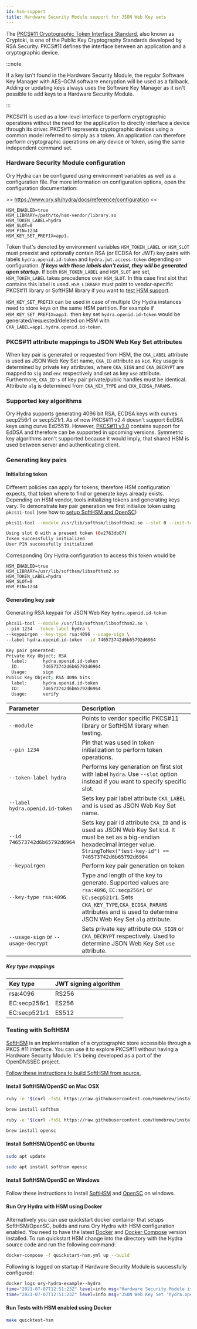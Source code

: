 ```yaml
---
id: hsm-support
title: Hardware Security Module support for JSON Web Key sets
---
```


The
[PKCS#11 Cryptographic Token Interface Standard](http://docs.oasis-open.org/pkcs11/pkcs11-base/v2.40/os/pkcs11-base-v2.40-os.html),
also known as Cryptoki, is one of the Public Key Cryptography Standards developed by RSA Security. PKCS#11 defines the interface
between an application and a cryptographic device.

:::note

If a key isn't found in the Hardware Security Module, the regular Software Key Manager with AES-GCM software encryption will be
used as a fallback. Adding or updating keys always uses the Software Key Manager as it isn't possible to add keys to a Hardware
Security Module.

:::

PKCS#11 is used as a low-level interface to perform cryptographic operations without the need for the application to directly
interface a device through its driver. PKCS#11 represents cryptographic devices using a common model referred to simply as a
token. An application can therefore perform cryptographic operations on any device or token, using the same independent command
set.

<a name="hsm-configuration"></a>

### Hardware Security Module configuration

Ory Hydra can be configured using environment variables as well as a configuration file. For more information on configuration
options, open the configuration documentation:

&gt;&gt; https://www.ory.sh/hydra/docs/reference/configuration &lt;&lt;

```
HSM_ENABLED=true
HSM_LIBRARY=/path/to/hsm-vendor/library.so
HSM_TOKEN_LABEL=hydra
HSM_SLOT=0
HSM_PIN=1234
HSM_KEY_SET_PREFIX=app1.
```

Token that's denoted by environment variables `HSM_TOKEN_LABEL` or `HSM_SLOT` must preexist and optionally contain RSA (or ECDSA
for JWT) key pairs with labels `hydra.openid.id-token` and `hydra.jwt.access-token` depending on configuration. **_If keys with
these labels don't exist, they will be generated upon startup._** If both `HSM_TOKEN_LABEL` and `HSM_SLOT` are set,
`HSM_TOKEN_LABEL` takes precedence over `HSM_SLOT`. In this case first slot that contains this label is used. `HSM_LIBRARY` must
point to vendor-specific PKCS#11 library or SoftHSM library if you want to [test HSM support](#testing-with-softhsm).

`HSM_KEY_SET_PREFIX` can be used in case of multiple Ory Hydra instances need to store keys on the same HSM partition. For example
if `HSM_KEY_SET_PREFIX=app1.` then key set `hydra.openid.id-token` would be generated/requested/deleted on HSM with
`CKA_LABEL=app1.hydra.openid.id-token`.

<a name="pkcs11-attribute-mappings"></a>

### PKCS#11 attribute mappings to JSON Web Key Set attributes

When key pair is generated or requested from HSM, the `CKA_LABEL` attribute is used as JSON Web Key Set name, `CKA_ID` attribute
as `kid`. Key usage is determined by private key attributes, where `CKA_SIGN` and `CKA_DECRYPT` are mapped to `sig` and `enc`
respectively and set as key `use` attribute. Furthermore, `CKA_ID's` of key pair private/public handles must be identical.
Attribute `alg` is determined from `CKA_KEY_TYPE` and `CKA_ECDSA_PARAMS`.

<a name="supported-key-algorithms"></a>

### Supported key algorithms

Ory Hydra supports generating 4096 bit RSA, ECDSA keys with curves secp256r1 or secp521r1. As of now PKCS#11 v2.4 doesn't support
EdDSA keys using curve Ed25519. However, [PKCS#11 v3.0](https://docs.oasis-open.org/pkcs11/pkcs11-curr/v3.0/pkcs11-curr-v3.0.html)
contains support for EdDSA and therefore can be supported in upcoming versions. Symmetric key algorithms aren't supported because
it would imply, that shared HSM is used between server and authenticating client.

<a name="generating-key-pairs"></a>

### Generating key pairs

<a name="initializing-token"></a>

#### Initializing token

Different policies can apply for tokens, therefore HSM configuration expects, that token where to find or generate keys already
exists. Depending on HSM vendor, tools initializing tokens and generating keys vary. To demonstrate key pair generation we first
initialize token using `pkcs11-tool` (see how to [setup SoftHSM and OpenSC](#testing-with-softhsm))

```sh
pkcs11-tool --module /usr/lib/softhsm/libsofthsm2.so --slot 0 --init-token --so-pin 0000 --pin 1234 --init-pin --label hydra

Using slot 0 with a present token (0x2763db07)
Token successfully initialized
User PIN successfully initialized
```

Corresponding Ory Hydra configuration to access this token would be

```
HSM_ENABLED=true
HSM_LIBRARY=/usr/lib/softhsm/libsofthsm2.so
HSM_TOKEN_LABEL=hydra
HSM_SLOT=0
HSM_PIN=1234
```

<a name="generating-key-pair"></a>

#### Generating key pair

Generating RSA keypair for JSON Web Key `hydra.openid.id-token`

```sh
pkcs11-tool --module /usr/lib/softhsm/libsofthsm2.so \
--pin 1234 --token-label hydra \
--keypairgen --key-type rsa:4096 --usage-sign \
--label hydra.openid.id-token --id 746573742d6b65792d6964

Key pair generated:
Private Key Object; RSA
  label:      hydra.openid.id-token
  ID:         746573742d6b65792d6964
  Usage:      sign
Public Key Object; RSA 4096 bits
  label:      hydra.openid.id-token
  ID:         746573742d6b65792d6964
  Usage:      verify
```

| Parameter                           | Description                                                                                                                                                                                                             |
| :---------------------------------- | :---------------------------------------------------------------------------------------------------------------------------------------------------------------------------------------------------------------------- |
| `--module`                          | Points to vendor specific PKCS#11 library or SoftHSM library when testing.                                                                                                                                              |
| `--pin 1234`                        | Pin that was used in token initialization to perform token operations.                                                                                                                                                  |
| `--token-label hydra`               | Performs key generation on first slot with label `hydra`. Use `--slot` option instead if you want to specify specific slot.                                                                                             |
| `--label hydra.openid.id-token`     | Sets key pair label attribute `CKA_LABEL` and is used as JSON Web Key Set name.                                                                                                                                         |
| `--id 746573742d6b65792d6964`       | Sets key pair id attribute `CKA_ID` and is used as JSON Web Key Set `kid`. It must be set as a big-endian hexadecimal integer value. `StringToHex("test-key-id") == 746573742d6b65792d6964`                             |
| `--keypairgen`                      | Perform key pair generation on token                                                                                                                                                                                    |
| `--key-type rsa:4096`               | Type and length of the key to generate. Supported values are `rsa:4096`, `EC:secp256r1` or `EC:secp521r1`. Sets `CKA_KEY_TYPE`,`CKA_ECDSA_PARAMS` attributes and is used to determine JSON Web Key Set `alg` attribute. |
| `--usage-sign` or `--usage-decrypt` | Sets private key attribute `CKA_SIGN` or `CKA_DECRYPT` respectively. Used to determine JSON Web Key Set `use` attribute.                                                                                                |

<a name="key-type-mappings"></a>

##### Key type mappings

| Key type     | JWT signing algorithm |
| :----------- | :-------------------- |
| rsa:4096     | RS256                 |
| EC:secp256r1 | ES256                 |
| EC:secp521r1 | ES512                 |

<a name="testing-with-softhsm"></a>

### Testing with SoftHSM

[SoftHSM](https://www.opendnssec.org/softhsm/) is an implementation of a cryptographic store accessible through a PKCS #11
interface. You can use it to explore PKCS#11 without having a Hardware Security Module. It's being developed as a part of the
OpenDNSSEC project.

[Follow these instructions to build SoftHSM from source.](https://wiki.opendnssec.org/display/SoftHSMDOCS/SoftHSM+Documentation+v2)

#### Install SoftHSM/OpenSC on Mac OSX

```sh
ruby -e "$(curl -fsSL https://raw.githubusercontent.com/Homebrew/install/master/install)" 2> /dev/null
```

```sh
brew install softhsm
```

```sh
ruby -e "$(curl -fsSL https://raw.githubusercontent.com/Homebrew/install/master/install)" 2> /dev/null
```

```sh
brew install opensc
```

#### Install SoftHSM/OpenSC on Ubuntu

```sh
sudo apt update
```

```sh
sudo apt install softhsm opensc
```

#### Install SoftHSM/OpenSC on Windows

Follow these instructions to install [SoftHSM](https://github.com/disig/SoftHSM2-for-Windows) and
[OpenSC](https://github.com/OpenSC/OpenSC/wiki) on windows.

#### Run Ory Hydra with HSM using Docker

Alternatively you can use quickstart docker container that setups SoftHSM/OpenSC, builds and runs Ory Hydra with HSM configuration
enabled. You need to have the latest [Docker](https://www.docker.com) and [Docker Compose](https://docs.docker.com/compose)
version installed. To run quickstart HSM change into the directory with the Hydra source code and run the following command:

```sh
docker-compose -f quickstart-hsm.yml up --build
```

Following is logged on startup if Hardware Security Module is successfully configured:

```sh
docker logs ory-hydra-example--hydra
time="2021-07-07T12:51:23Z" level=info msg="Hardware Security Module is configured."
time="2021-07-07T12:51:23Z" level=info msg="JSON Web Key Set 'hydra.openid.id-token' doesn't exist yet, generating new key pair..."
```

#### Run Tests with HSM enabled using Docker

```sh
make quicktest-hsm
```
